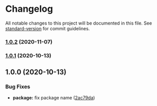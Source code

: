 # Changelog

All notable changes to this project will be documented in this file. See [standard-version](https://github.com/conventional-changelog/standard-version) for commit guidelines.

### [1.0.2](https://github.com/dnlup/hrtime-utils/compare/v1.0.1...v1.0.2) (2020-11-07)

### [1.0.1](https://github.com/dnlup/hrtime-utils/compare/v1.0.0...v1.0.1) (2020-10-13)

## 1.0.0 (2020-10-13)


### Bug Fixes

* **package:** fix package name ([2ac79da](https://github.com/dnlup/hrtime-utils/commit/2ac79da11cff51427ef6204424d56f2cbd825e5f))
